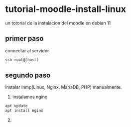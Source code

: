 # tutorial-moodle-install-linux
un totorial de la instalacion del moodle en debian 11

## primer paso 
connectar al servidor       

``` powershell 
ssh root@[host] 
```     
## segundo paso
instalar lnmp(Linux, Nginx, MariaDB, PHP) manualmente.     
1. instalamos nginx
```bash
apt update 
apt install nginx 
```

2. 

